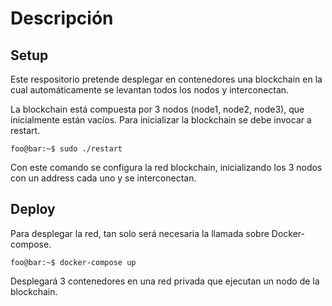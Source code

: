 # Descripción
## Setup
Este respositorio pretende desplegar en contenedores una blockchain en la cual automáticamente se levantan todos los nodos y interconectan.

La blockchain está compuesta por 3 nodos (node1, node2, node3), que inicialmente están vacíos. Para inicializar la blockchain se debe invocar a restart.

```console
foo@bar:~$ sudo ./restart
```
Con este comando se configura la red blockchain, inicializando los 3 nodos con un address cada uno y se interconectan.

## Deploy
Para desplegar la red, tan solo será necesaria la llamada sobre Docker-compose.
```console
foo@bar:~$ docker-compose up
```
Desplegará 3 contenedores en una red privada que ejecutan un nodo de la blockchain.
